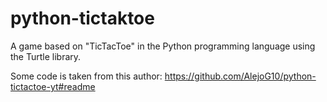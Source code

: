 # python-tictaktoe
A game based on "TicTacToe" in the Python programming language using the Turtle library.

Some code is taken from this author:
https://github.com/AlejoG10/python-tictactoe-yt#readme
